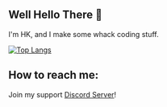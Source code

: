 ## Well Hello There 👋
I'm HK, and I make some whack coding stuff.

[![Top Langs](https://github-readme-stats.vercel.app/api/top-langs/?username=HK-Yeet&layout=compact&theme=synthwave)](https://github.com/anuraghazra/github-readme-stats)

## How to reach me:
Join my support [Discord Server](https://discord.gg/h3rm39Uerx)!
<!--
